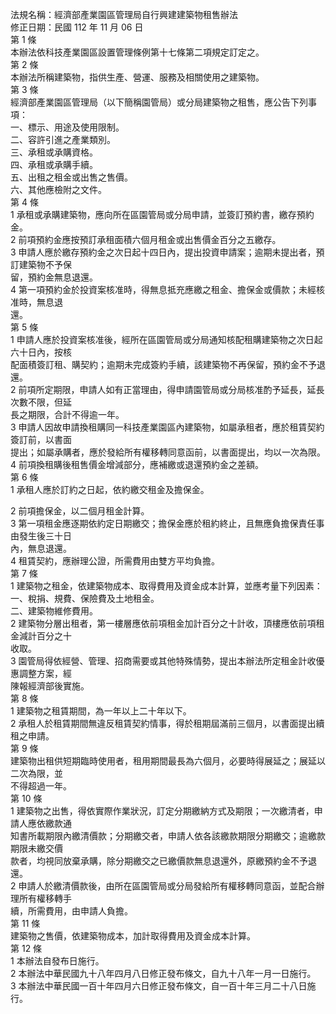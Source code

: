 法規名稱：經濟部產業園區管理局自行興建建築物租售辦法  
修正日期：民國 112 年 11 月 06 日  
第 1 條  
本辦法依科技產業園區設置管理條例第十七條第二項規定訂定之。  
第 2 條  
本辦法所稱建築物，指供生產、營運、服務及相關使用之建築物。  
第 3 條  
經濟部產業園區管理局（以下簡稱園管局）或分局建築物之租售，應公告下列事項：  
一、標示、用途及使用限制。  
二、容許引進之產業類別。  
三、承租或承購資格。  
四、承租或承購手續。  
五、出租之租金或出售之售價。  
六、其他應檢附之文件。  
第 4 條  
1 承租或承購建築物，應向所在區園管局或分局申請，並簽訂預約書，繳存預約金。  
2 前項預約金應按預訂承租面積六個月租金或出售價金百分之五繳存。  
3 申請人應於繳存預約金之次日起十四日內，提出投資申請案；逾期未提出者，預訂建築物不予保  
留，預約金無息退還。  
4 第一項預約金於投資案核准時，得無息抵充應繳之租金、擔保金或價款；未經核准時，無息退  
還。  
第 5 條  
1 申請人應於投資案核准後，經所在區園管局或分局通知核配租購建築物之次日起六十日內，按核  
配面積簽訂租、購契約；逾期未完成簽約手續，該建築物不再保留，預約金不予退還。  
2 前項所定期限，申請人如有正當理由，得申請園管局或分局核准酌予延長，延長次數不限，但延  
長之期限，合計不得逾一年。  
3 申請人因故申請換租購同一科技產業園區內建築物，如屬承租者，應於租賃契約簽訂前，以書面  
提出；如屬承購者，應於發給所有權移轉同意函前，以書面提出，均以一次為限。  
4 前項換租購後租售價金增減部分，應補繳或退還預約金之差額。  
第 6 條  
1 承租人應於訂約之日起，依約繳交租金及擔保金。  


2 前項擔保金，以二個月租金計算。  
3 第一項租金應逐期依約定日期繳交；擔保金應於租約終止，且無應負擔保責任事由發生後三十日  
內，無息退還。  
4 租賃契約，應辦理公證，所需費用由雙方平均負擔。  
第 7 條  
1 建築物之租金，依建築物成本、取得費用及資金成本計算，並應考量下列因素：  
一、稅捐、規費、保險費及土地租金。  
二、建築物維修費用。  
2 建築物分層出租者，第一樓層應依前項租金加計百分之十計收，頂樓應依前項租金減計百分之十  
收取。  
3 園管局得依經營、管理、招商需要或其他特殊情勢，提出本辦法所定租金計收優惠調整方案，經  
陳報經濟部後實施。  
第 8 條  
1 建築物之租賃期間，為一年以上二十年以下。  
2 承租人於租賃期間無違反租賃契約情事，得於租期屆滿前三個月，以書面提出續租之申請。  
第 9 條  
建築物出租供短期臨時使用者，租用期間最長為六個月，必要時得展延之；展延以二次為限，並  
不得超過一年。  
第 10 條  
1 建築物之出售，得依實際作業狀況，訂定分期繳納方式及期限；一次繳清者，申請人應依繳款通  
知書所載期限內繳清價款；分期繳交者，申請人依各該繳款期限分期繳交；逾繳款期限未繳交價  
款者，均視同放棄承購，除分期繳交之已繳價款無息退還外，原繳預約金不予退還。  
2 申請人於繳清價款後，由所在區園管局或分局發給所有權移轉同意函，並配合辦理所有權移轉手  
續，所需費用，由申請人負擔。  
第 11 條  
建築物之售價，依建築物成本，加計取得費用及資金成本計算。  
第 12 條  
1 本辦法自發布日施行。  
2 本辦法中華民國九十八年四月八日修正發布條文，自九十八年一月一日施行。  
3 本辦法中華民國一百十年四月六日修正發布條文，自一百十年三月二十八日施行。  


